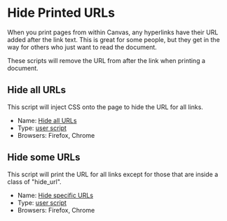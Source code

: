 # Hide Printed URLs
When you print pages from within Canvas, any hyperlinks have their URL added after the link text. This is great for some people, but they get in the way for others who just want to read the document.

These scripts will remove the URL from after the link when printing a document.

## Hide all URLs
This script will inject CSS onto the page to hide the URL for all links.

* Name: [Hide all URLs](hide-all-urls.user.js)
* Type: [user script](../USERSCRIPTS.md)
* Browsers: Firefox, Chrome

## Hide some URLs
This script will print the URL for all links except for those that are inside a class of "hide_url".

* Name: [Hide specific URLs](hide-some-urls.user.js)
* Type: [user script](../USERSCRIPTS.md)
* Browsers: Firefox, Chrome
